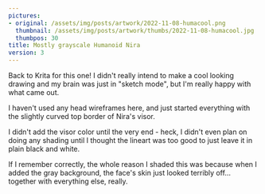 ```yaml
---
pictures:
- original: /assets/img/posts/artwork/2022-11-08-humacool.png
  thumbnail: /assets/img/posts/artwork/thumbs/2022-11-08-humacool.jpg
  thumbpos: 30
title: Mostly grayscale Humanoid Nira
version: 3
---
```

Back to Krita for this one!
I didn't really intend to make a cool looking drawing and my brain was just in "sketch mode", but I'm really happy with what came out.

I haven't used any head wireframes here, and just started everything with the slightly curved top border of Nira's visor.

I didn't add the visor color until the very end - heck, I didn't even plan on doing any shading until I thought the lineart was too good to just leave it in plain black and white.

If I remember correctly, the whole reason I shaded this was because when I added the gray background, the face's skin just looked terribly off... together with everything else, really.
